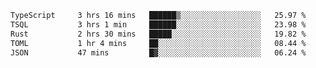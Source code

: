<!--START_SECTION:waka-->

```txt
TypeScript     3 hrs 16 mins   ██████▒░░░░░░░░░░░░░░░░░░   25.97 %
TSQL           3 hrs 1 min     ██████░░░░░░░░░░░░░░░░░░░   23.98 %
Rust           2 hrs 30 mins   █████░░░░░░░░░░░░░░░░░░░░   19.82 %
TOML           1 hr 4 mins     ██░░░░░░░░░░░░░░░░░░░░░░░   08.44 %
JSON           47 mins         █▓░░░░░░░░░░░░░░░░░░░░░░░   06.24 %
```

<!--END_SECTION:waka-->